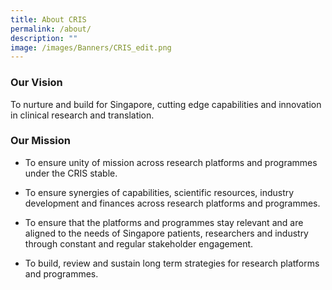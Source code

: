 ```yaml
---
title: About CRIS
permalink: /about/
description: ""
image: /images/Banners/CRIS_edit.png
---
```

### Our Vision
To nurture and build for Singapore, cutting edge capabilities  and innovation in clinical research and translation.

### Our Mission
* To ensure unity of mission across research platforms and programmes under the CRIS stable.
 
* To ensure synergies of capabilities, scientific resources, industry development and finances across research platforms and programmes.

* To ensure that the platforms and programmes stay relevant and are aligned to the needs of Singapore patients, researchers and industry through constant and regular stakeholder engagement.

* To build, review and sustain long term strategies for research platforms and programmes.